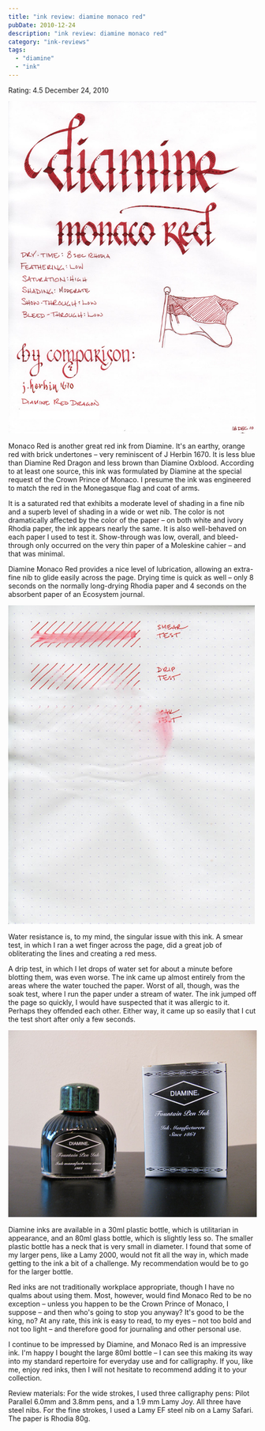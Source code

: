 ```yaml
---
title: "ink review: diamine monaco red"
pubDate: 2010-12-24
description: "ink review: diamine monaco red"
category: "ink-reviews"
tags:
  - "diamine"
  - "ink"
---
```


Rating: 4.5
December 24, 2010

![](diamine-monaco-red.jpg)

Monaco Red is another great red ink from Diamine. It's an earthy, orange red with brick undertones – very reminiscent of J Herbin 1670. It is less blue than Diamine Red Dragon and less brown than Diamine Oxblood. According to at least one source, this ink was formulated by Diamine at the special request of the Crown Prince of Monaco. I presume the ink was engineered to match the red in the Monegasque flag and coat of arms.

It is a saturated red that exhibits a moderate level of shading in a fine nib and a superb level of shading in a wide or wet nib. The color is not dramatically affected by the color of the paper – on both white and ivory Rhodia paper, the ink appears nearly the same. It is also well-behaved on each paper I used to test it. Show-through was low, overall, and bleed-through only occurred on the very thin paper of a Moleskine cahier – and that was minimal.

Diamine Monaco Red provides a nice level of lubrication, allowing an extra-fine nib to glide easily across the page. Drying time is quick as well – only 8 seconds on the normally long-drying Rhodia paper and 4 seconds on the absorbent paper of an Ecosystem journal.

![](diamine-monaco-red-water-test.jpg)

Water resistance is, to my mind, the singular issue with this ink. A smear test, in which I ran a wet finger across the page, did a great job of obliterating the lines and creating a red mess.

A drip test, in which I let drops of water set for about a minute before blotting them, was even worse. The ink came up almost entirely from the areas where the water touched the paper. Worst of all, though, was the soak test, where I run the paper under a stream of water. The ink jumped off the page so quickly, I would have suspected that it was allergic to it. Perhaps they offended each other. Either way, it came up so easily that I cut the test short after only a few seconds.

![](diamine-monaco-red-bottle.jpg)

Diamine inks are available in a 30ml plastic bottle, which is utilitarian in appearance, and an 80ml glass bottle, which is slightly less so. The smaller plastic bottle has a neck that is very small in diameter. I found that some of my larger pens, like a Lamy 2000, would not fit all the way in, which made getting to the ink a bit of a challenge. My recommendation would be to go for the larger bottle.

Red inks are not traditionally workplace appropriate, though I have no qualms about using them. Most, however, would find Monaco Red to be no exception – unless you happen to be the Crown Prince of Monaco, I suppose – and then who's going to stop you anyway? It's good to be the king, no? At any rate, this ink is easy to read, to my eyes – not too bold and not too light – and therefore good for journaling and other personal use.

I continue to be impressed by Diamine, and Monaco Red is an impressive ink. I'm happy I bought the large 80ml bottle – I can see this making its way into my standard repertoire for everyday use and for calligraphy. If you, like me, enjoy red inks, then I will not hesitate to recommend adding it to your collection.

Review materials: For the wide strokes, I used three calligraphy pens: Pilot Parallel 6.0mm and 3.8mm pens, and a 1.9 mm Lamy Joy. All three have steel nibs. For the fine strokes, I used a Lamy EF steel nib on a Lamy Safari. The paper is Rhodia 80g.

